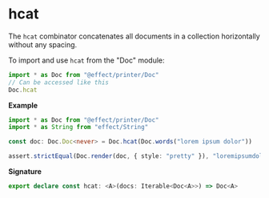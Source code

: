 # hcat

The `hcat` combinator concatenates all documents in a collection horizontally
without any spacing.

To import and use `hcat` from the "Doc" module:

```ts
import * as Doc from "@effect/printer/Doc"
// Can be accessed like this
Doc.hcat
```

**Example**

```ts
import * as Doc from "@effect/printer/Doc"
import * as String from "effect/String"

const doc: Doc.Doc<never> = Doc.hcat(Doc.words("lorem ipsum dolor"))

assert.strictEqual(Doc.render(doc, { style: "pretty" }), "loremipsumdolor")
```

**Signature**

```ts
export declare const hcat: <A>(docs: Iterable<Doc<A>>) => Doc<A>
```
